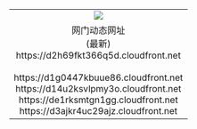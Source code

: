 ﻿<table>
  <tr></tr>
  <tr><td colspan=2 align=center><img src="https://d2h69fkt366q5d.cloudfront.net/Up/oGate.jpg" /></td></tr>
  <tr><td colspan=2 align=center>网门动态网址<br/>(最新)
<br>https://d2h69fkt366q5d.cloudfront.net
<br/>
<br>https://d1g0447kbuue86.cloudfront.net
<br>https://d14u2ksvlpmy3o.cloudfront.net
<br>https://de1rksmtgn1gg.cloudfront.net
<br>https://d3ajkr4uc29ajz.cloudfront.net
    </td>
  </tr>
</table>
